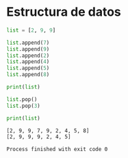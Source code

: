 # **Estructura de datos**

```py
list = [2, 9, 9]

list.append(7)
list.append(9)
list.append(2)
list.append(4)
list.append(5)
list.append(8)

print(list)

list.pop()
list.pop(3)

print(list)
```

```sh
[2, 9, 9, 7, 9, 2, 4, 5, 8]
[2, 9, 9, 9, 2, 4, 5]

Process finished with exit code 0
```
